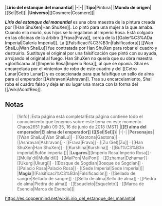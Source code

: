 

|**Lirio del estanque del manantial**|
|-|-|
|**Tipo**|Pintura|
|**Mundo de origen**|[[Sel\|Sel]]|
|**Universo**|[[Cosmere\|Cosmere]]|

***Lirio del estanque del manantial*** es una obra maestra de la pintura creada por [[Han ShuXen\|Han ShuXen]]. Lo pintó para una mujer a la que amaba. Cuando ella murió, sus hijos se lo regalaron al Imperio Rosa. Está colgado en las oficinas de la árbitro [[Frava\|Frava]], cerca de la [[Galer%C3%ADa Imperial\|Galería Imperial]].
La [[Falsificaci%C3%B3n\|falsificadora]] [[Wan ShaiLu\|Wan ShaiLu]] fue contratada por Han ShuXen para robar el cuadro y destruirlo. Sustituye el original por una falsificación que pintó con su ayuda, arrojando el original al fuego. Han ShuXen no quería que su obra maestra «glorificara» al [[Imperio Rosa\|Imperio Rosa]], al que se oponía. Shai es encarcelada por el «intento» de robo de este cuadro y del [[Cetro Lunar\|Cetro Lunar]] y es coaccionada para que falsifique un sello de alma para el emperador [[Ashravan\|Ashravan]]. Tras su encarcelamiento, Shai roba el cuadro falso y deja en su lugar una marca con la forma del [[/wiki/Aon#Reo]].

## Notas

> [!info] ¡Esta página está completa!Esta página contiene todo el conocimiento que tenemos sobre este tema en este momento.
Chaos2651 (talk) 09:35, 16 de junio de 2018 (MST)
|**[[El alma del emperador\|El alma del emperador]] ([[Sel\|Sel]])**|
|-|-|
|**Personajes**|[[Wan ShaiLu\|Wan ShaiLu]] · [[Gaotona\|Gaotona]] · [[Ashravan\|Ashravan]] · [[Frava\|Frava]] · [[Zu (Sel)\|Zu]] · [[Han ShuXen\|Han ShuXen]] · [[Kurshina\|Kurshina]] · [[Buf%C3%B3n imperial\|Bufón imperial]]|
|**Lugares**|[[Imperio Rosa\|Imperio Rosa]] · [[Mulla'dil\|Mulla'dil]] · [[MaiPon\|MaiPon]] · [[Dzhamar\|Dzhamar]] · [[Ukurgi\|Ukurgi]] · [[Bosque de Sogdian\|Bosque de Sogdian]] · [[Palacio Rosa\|Palacio Rosa]] · [[Sede Imperial\|Sede Imperial]]|
|**Magia**|[[Falsificaci%C3%B3n\|Falsificación]] · [[Sellado de sangre\|Sellado de sangre]] · [[Sello de alma\|Sello de alma]] · [[Piedra de alma\|Piedra de alma]] · [[Esqueleto\|Esqueleto]] · [[Marca de Esencia\|Marca de Esencia]]|



https://es.coppermind.net/wiki/Lirio_del_estanque_del_manantial